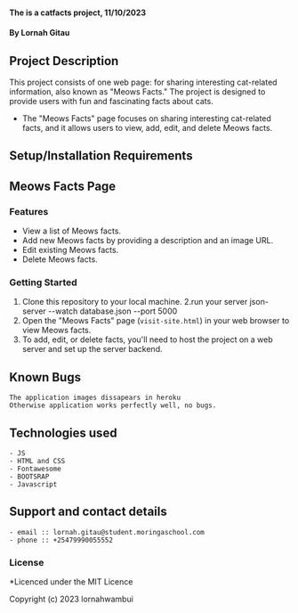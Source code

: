 #### The is a catfacts project, 11/10/2023
#### **By Lornah Gitau**
## Project Description
    
This project consists of one web page:  for sharing interesting cat-related information, also known as "Meows Facts." The project is designed to provide users with fun and fascinating facts about cats.
  - The "Meows Facts" page focuses on sharing interesting cat-related facts, and it allows users to view, add, edit, and delete Meows facts.
## Setup/Installation Requirements
## Meows Facts Page

### Features

- View a list of Meows facts.
- Add new Meows facts by providing a description and an image URL.
- Edit existing Meows facts.
- Delete Meows facts.

### Getting Started

   1. Clone this repository to your local machine.
   2.run your server json-server --watch database.json --port 5000
   3. Open the "Meows Facts" page (`visit-site.html`) in your web browser to view Meows facts.
   4. To add, edit, or delete facts, you'll need to host the project on a web server and set up the server backend. 

 ## Known Bugs
    The application images dissapears in heroku
    Otherwise application works perfectly well, no bugs.

## Technologies used
    - JS
    - HTML and CSS
    - Fontawesome
    - BOOTSRAP
    - Javascript

## Support and contact details
    - email :: lornah.gitau@student.moringaschool.com
    - phone :: +25479990055552

### License
*Licenced under the MIT Licence

Copyright (c) 2023 lornahwambui
